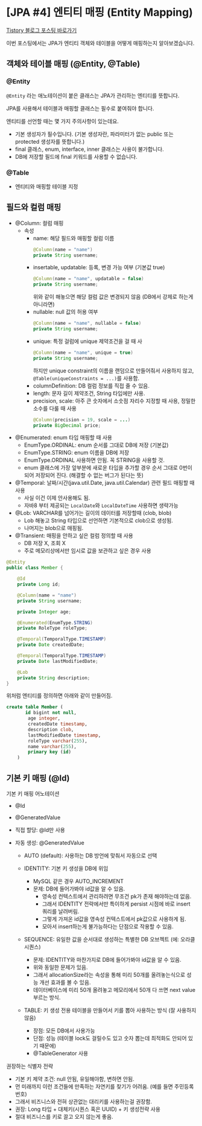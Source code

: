 # [JPA #4] 엔티티 매핑 (Entity Mapping)

[Tistory 블로그 포스팅 바로가기](https://seunghyunson.tistory.com/)

이번 포스팅에서는 JPA가 엔티티 객체와 테이블을 어떻게 매핑하는지 알아보겠습니다.

## 객체와 테이블 매핑 (@Entity, @Table)

### @Entity

`@Entity` 라는 애노테이션이 붙은 클래스는 JPA가 관리하는 엔티티를 뜻합니다.

JPA를 사용해서 테이블과 매핑할 클래스는 필수로 붙여줘야 합니다.

엔티티를 선언할 때는 몇 가지 주의사항이 있는데요.

- 기본 생성자가 필수입니다. (기본 생성자란, 파라미터가 없는 public 또는 protected 생성자를 뜻합니다.)
- final 클래스, enum, interface, inner 클래스는 사용이 불가합니다.
- DB에 저장할 필드에 final 키워드를 사용할 수 없습니다.

### @Table

- 엔티티와 매핑할 테이블 지정

## 필드와 컬럼 매핑

- @Column: 컬럼 매핑
  - 속성
    - name: 해당 필드와 매핑할 컬럼 이름
      ```java
      @Column(name = "name")
      private String username;
      ```
    - insertable, updatable: 등록, 변경 가능 여부 (기본값 true)
      ```java
      @Column(name = "name", updatable = false)
      private String username;
      ```
      위와 같이 해놓으면 해당 컬럼 값은 변경되지 않음 (DB에서 강제로 하는게 아니라면)
    - nullable: null 값의 허용 여부
      ```java
      @Column(name = "name", nullable = false)
      private String username;
      ```
    - unique: 특정 걸럼에 unique 제약조건을 걸 때 사
      ```java
      @Column(name = "name", unique = true)
      private String username;
      ```
      하지만 unique constraint의 이름을 랜덤으로 만들어줘서 사용하지 않고, `@Table(uniqueConstraints = ...)`를 사용함.
    - columnDefinition: DB 컬럼 정보를 직접 줄 수 있음.
    - length: 문자 길이 제약조건, String 타입에만 사용.
    - precision, scale: 아주 큰 숫자에서 소숫점 자리수 지정할 때 사용, 정밀한 소수를 다룰 때 사용
      ```java
      @Column(precision = 19, scale = ...)
      private BigDecimal price;
      ```
- @Enumerated: enum 타입 매핑할 때 사용
  - EnumType.ORDINAL: enum 순서를 그대로 DB에 저장 (기본값)
  - EnumType.STRING: enum 이름을 DB에 저장
  - EnumType.ORDINAL 사용하면 안됨. 꼭 STRING을 사용할 것.
  - enum 클래스에 가장 앞부분에 새로운 타입을 추가할 경우 순서 그대로 0번이 되어 저장되어 진다. (해결할 수 없는 버그가 된다는 뜻)
- @Temporal: 날짜/시간(java.util.Date, java.util.Calendar) 관련 필드 매핑할 때 사용
  - 사실 이건 이제 안사용해도 됨.
  - 자바8 부터 제공되는 `LocalDate`와 `LocalDateTime` 사용하면 생략가능
- @Lob: VARCHAR를 넘어가는 길이의 데이터를 저장할때 (clob, blob)
  - Lob 해놓고 String 타입으로 선언하면 기본적으로 clob으로 생성됨.
  - 나머지는 blob으로 매핑됨.
- @Transient: 매핑을 안하고 싶은 컬럼 정의할 때 사용
  - DB 저장 X, 조회 X
  - 주로 메모리상에서만 임시로 값을 보관하고 싶은 경우 사용

```java
@Entity
public class Member {

    @Id
    private Long id;

    @Column(name = "name")
    private String username;

    private Integer age;

    @Enumerated(EnumType.STRING)
    private RoleType roleType;

    @Temporal(TemporalType.TIMESTAMP)
    private Date createdDate;

    @Temporal(TemporalType.TIMESTAMP)
    private Date lastModifiedDate;

    @Lob
    private String description;
}
```

위처럼 엔티티를 정의하면 아래와 같이 만들어짐.

```sql
create table Member (
       id bigint not null,
        age integer,
        createdDate timestamp,
        description clob,
        lastModifiedDate timestamp,
        roleType varchar(255),
        name varchar(255),
        primary key (id)
    )
```

## 기본 키 매핑 (@Id)

기본 키 매핑 어노테이션

- @Id
- @GeneratedValue

- 직접 할당: @Id만 사용
- 자동 생성: @GeneratedValue

  - AUTO (default): 사용하는 DB 방언에 맞춰서 자동으로 선택
  - IDENTITY: 기본 키 생성을 DB에 위임

    - MySQL 같은 경우 AUTO_INCREMENT
    - 문제: DB에 들어가봐야 id값을 알 수 있음.
      - 영속성 컨텍스트에서 관리하려면 무조건 pk가 존재 해야하는데 없음.
      - 그래서 IDENTITY 전략에서만 특이하게 persist 시점에 바로 insert 쿼리를 날려버림.
      - 그렇게 가져온 id값을 영속성 컨텍스트에서 pk값으로 사용하게 됨.
      - 모아서 insert하는게 불가능하다는 단점으로 작용할 수 있음.

  - SEQUENCE: 유일한 값을 순서대로 생성하는 특별한 DB 오브젝트 (에: 오라클 시퀀스)
    - 문제: IDENTITY와 마찬가지로 DB에 들어가봐야 id값을 알 수 있음.
    - 위와 동일한 문제가 있음.
    - 그래서 allocationSize라는 속성을 통해 미리 50개를 올려놓는식으로 성능 개선 효과를 볼 수 있음.
    - 데이터베이스에 미리 50개 올려놓고 메모리에서 50개 다 쓰면 next value 부르는 방식.
  - TABLE: 키 생성 전용 테이블을 만들어서 키를 뽑아 사용하는 방식 (잘 사용하지 않음)
    - 장점: 모든 DB에서 사용가능
    - 단점: 성능 (테이블 lock도 걸릴수도 있고 숫자 뽑는데 최적화도 안되어 있기 때문에)
    - @TableGenerator 사용

권장하는 식별자 전략

- 기본 키 제약 조건: null 안됨, 유일해야함, 변하면 안됨.
- 먼 미래까지 이런 조건들에 만족하는 자연키를 찾기가 어려움. (예를 들면 주민등록번호)
- 그래서 비즈니스와 전혀 상관없는 대리키를 사용하는걸 권장함.
- 권장: Long 타입 + 대체키(시퀀스 혹은 UUID) + 키 생성전략 사용
- 절대 비즈니스를 키로 끌고 오지 않는게 좋음.
